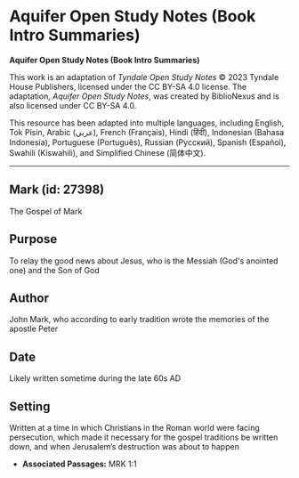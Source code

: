 # Aquifer Open Study Notes (Book Intro Summaries)

**Aquifer Open Study Notes (Book Intro Summaries)**

This work is an adaptation of *Tyndale Open Study Notes* © 2023 Tyndale House Publishers, licensed under the CC BY\-SA 4\.0 license. The adaptation, *Aquifer Open Study Notes*, was created by BiblioNexus and is also licensed under CC BY\-SA 4\.0\.

This resource has been adapted into multiple languages, including English, Tok Pisin, Arabic (عربي), French (Français), Hindi (हिंदी), Indonesian (Bahasa Indonesia), Portuguese (Português), Russian (Русский), Spanish (Español), Swahili (Kiswahili), and Simplified Chinese (简体中文).



--------------------------------

## Mark (id: 27398)

The Gospel of Mark

Purpose
-------

To relay the good news about Jesus, who is the Messiah (God's anointed one) and the Son of God

Author
------

John Mark, who according to early tradition wrote the memories of the apostle Peter

Date
----

Likely written sometime during the late 60s AD

Setting
-------

Written at a time in which Christians in the Roman world were facing persecution, which made it necessary for the gospel traditions be written down, and when Jerusalem’s destruction was about to happen

* **Associated Passages:** MRK 1:1

